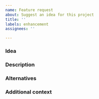 ```yaml
---
name: Feature request
about: Suggest an idea for this project
title: ''
labels: enhancement
assignees: ''

---
```


<!--
Before starting, please do some necessary things:
📃 Read our Code of Conduct: https://github.com/the-homeless-god/jest-coverage-report-action/blob/master/CODE_OF_CONDUCT.md
🔎 Search existing issues to avoid creating duplicates.

Also, fill out the form below. Don't worry, feel free to delete sections that are not applicable for your feature request.

All types of contributions are accepted, so if you would like to work on this please check it in "Additional context" section.
-->

### Idea

<!-- Is your feature request related to a problem? Or you just have interesting idea how to improve this action? Please describe -->

### Description

<!-- Describe solution you'd like -->

### Alternatives

<!-- Describe alternatives you've considered -->

### Additional context

<!-- Any additional information -->
